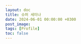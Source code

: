 ```yaml
---
layout: doc
title: 슈퍼 세미나
date: 2024-06-01 00:00:00 +0300
post_image: 
tags: [Profile]
toc: false
---
```


